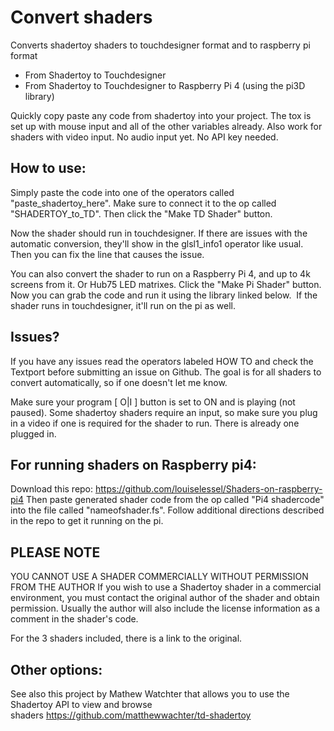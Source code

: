 # Convert shaders
Converts shadertoy shaders to touchdesigner format and to raspberry pi format
- From Shadertoy to Touchdesigner
- From Shadertoy to Touchdesigner to Raspberry Pi 4 (using the pi3D library)

Quickly copy paste any code from shadertoy into your project.
The tox is set up with mouse input and all of the other variables already.
Also work for shaders with video input. No audio input yet.
No API key needed.

## How to use:
Simply paste the code into one of the operators called "paste_shadertoy_here". Make sure to connect it to the op called "SHADERTOY_to_TD".
Then click the "Make TD Shader" button. 

Now the shader should run in touchdesigner.
If there are issues with the automatic conversion, they'll show in the glsl1_info1 operator like usual. Then you can fix the line that causes the issue.

You can also convert the shader to run on a Raspberry Pi 4, and up to 4k screens from it. 
Or Hub75 LED matrixes.
Click the "Make Pi Shader" button.
Now you can grab the code and run it using the library linked below. 
If the shader runs in touchdesigner, it'll run on the pi as well.

## Issues?
If you have any issues read the operators labeled HOW TO and check the Textport before submitting an issue on Github.
The goal is for all shaders to convert automatically, so if one doesn't let me know.

Make sure your program [ O|I ] button is set to ON and is playing (not paused).
Some shadertoy shaders require an input, so make sure you plug in a video if one is required for the shader to run. There is already one plugged in. 


## For running shaders on Raspberry pi4:
Download this repo: https://github.com/louiselessel/Shaders-on-raspberry-pi4
Then paste generated shader code from the op called "Pi4 shadercode" into the file called "nameofshader.fs". Follow additional directions described in the repo to get it running on the pi.

## PLEASE NOTE
YOU CANNOT USE A SHADER COMMERCIALLY WITHOUT PERMISSION FROM THE AUTHOR
If you wish to use a Shadertoy shader in a commercial environment, you must contact the original author of the shader and obtain permission. Usually the author will also include the license information as a comment in the shader's code.

For the 3 shaders included, there is a link to the original.


## Other options:
See also this project by Mathew Watchter that allows you to use the Shadertoy API to view and browse shaders https://github.com/matthewwachter/td-shadertoy
